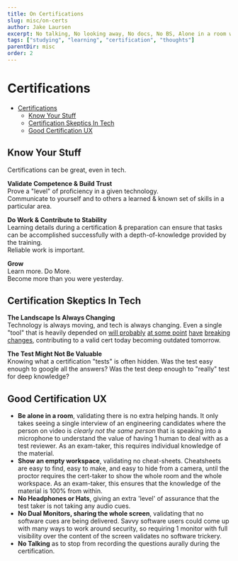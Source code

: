 ```yaml
---
title: On Certifications
slug: misc/on-certs
author: Jake Laursen
excerpt: No talking, No looking away, No docs, No BS, Alone in a room with a clear desk
tags: ["studying", "learning", "certification", "thoughts"]
parentDir: misc
order: 2
---
```


# Certifications

- [Certifications](#certifications)
  - [Know Your Stuff](#know-your-stuff)
  - [Certification Skeptics In Tech](#certification-skeptics-in-tech)
  - [Good Certification UX](#good-certification-ux)

## Know Your Stuff

Certifications can be great, even in tech.

**Validate Competence & Build Trust**  
Prove a "level" of proficiency in a given technology.  
Communicate to yourself and to others a learned & known set of skills in a particular area.

**Do Work & Contribute to Stability**  
Learning details during a certification & preparation can ensure that tasks can be accomplished successfully with a depth-of-knowledge provided by the training.  
Reliable work is important.

**Grow**  
Learn more. Do More.  
Become more than you were yesterday.

## Certification Skeptics In Tech

**The Landscape Is Always Changing**  
Technology is always moving, and tech is always changing. Even a single "tool" that is heavily depended on [will probably](https://nodejs.org/tr/blog/uncategorized/10-lts-to-12-lts/) [at some point](https://nextjs.org/docs/upgrading#breaking-changes) [have](https://github.com/facebook/react/blob/main/CHANGELOG.md#1600-september-26-2017) [breaking](https://docs.mongodb.com/v5.0/reference/versioned-api/?_ga=2.5453744.2077386325.1639572064-1242320383.1493999732) [changes](https://jestjs.io/blog/2020/05/05/jest-26#other-breaking-changes-in-jest-26), contributing to a valid cert today becoming outdated tomorrow.

**The Test Might Not Be Valuable**  
Knowing what a certification "tests" is often hidden. Was the test easy enough to google all the answers?
Was the test deep enough to "really" test for deep knowledge?

## Good Certification UX

- **Be alone in a room**, validating there is no extra helping hands. It only takes seeing a single interview of an engineering candidates where the person on video is _clearly not the same person_ that is speaking into a microphone to understand the value of having 1 human to deal with as a test reviewer. As an exam-taker, this requires individual knowledge of the material.
- **Show an empty workspace**, validating no cheat-sheets. Cheatsheets are easy to find, easy to make, and easy to hide from a camera, until the proctor requires the cert-taker to show the whole room and the whole workspace. As an exam-taker, this ensures that the knowledge of the material is 100% from within.
- **No Headphones or Hats**, giving an extra 'level' of assurance that the test taker is not taking any audio cues.
- **No Dual Monitors, sharing the whole screen**, validating that no software cues are being delivered. Savvy software users could come up with many ways to work around security, so requiring 1 monitor with full visibility over the content of the screen validates no software trickery.
- **No Talking** as to stop from recording the questions aurally during the certification.
